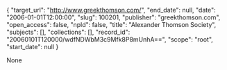 {
  "target_url": "http://www.greekthomson.com/", 
  "end_date": null, 
  "date": "2006-01-01T12:00:00", 
  "slug": 100201, 
  "publisher": "greekthomson.com", 
  "open_access": false, 
  "npld": false, 
  "title": "Alexander Thomson Society", 
  "subjects": [], 
  "collections": [], 
  "record_id": "20060101T120000/wdfNDWbM3c9Mfk8P8mUnhA==", 
  "scope": "root", 
  "start_date": null
}

None